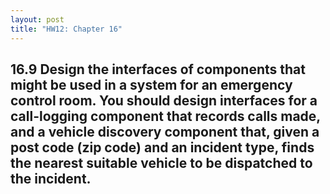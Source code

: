 ```yaml
---
layout: post
title: "HW12: Chapter 16"
---
```


## 16.9 Design the interfaces of components that might be used in a system for an emergency control room. You should design interfaces for a call-logging component that records calls made, and a vehicle discovery component that, given a post code (zip code) and an incident type, finds the nearest suitable vehicle to be dispatched to the incident.

